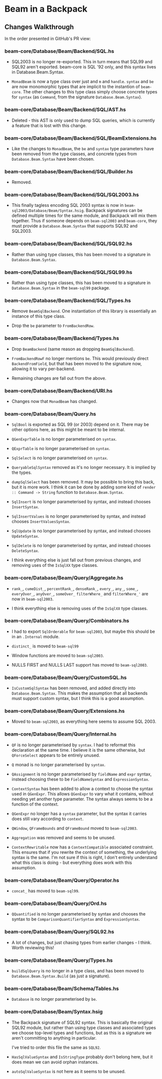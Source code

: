# Beam in a Backpack
## Changes Walkthrough
 
In the order presented in GitHub's PR view:

### beam-core/Database/Beam/Backend/SQL.hs

* SQL2003 is no longer re-exported. This in turn means that SQL99 and SQL92
  aren't exported. beam-core is SQL '92 only, and this syntax lives in
  Database.Beam.Syntax.

* `MonadBeam` is now a type class over just and `m` and `handle`. `syntax` and
  `be` are now monomorphic types that are implicit to the instantion of
  `beam-core`. The other changes to this type class simply choose concrete types
  for `syntax` (as `Command`, from the signature `Database.Beam.Syntax`).

### beam-core/Database/Beam/Backend/SQL/AST.hs

* Deleted - this AST is only used to dump SQL queries, which is currently a
  feature that is lost with this change.

### beam-core/Database/Beam/Backend/SQL/BeamExtensions.hs

* Like the changes to `MonadBeam`, the `be` and `syntax` type parameters have
  been removed from the type classes, and concrete types from
  `Database.Beam.Syntax` have been chosen.

### beam-core/Database/Beam/Backend/SQL/Builder.hs

* Removed.

### beam-core/Database/Beam/Backend/SQL/SQL2003.hs

* This finally tagless encoding SQL 2003 syntax is now in
  `beam-sql2003/Database/Beam/Syntax.hsig`. Backpack signatures can be defined
  multiple times for the same module, and Backpack will mix them together. Thus
  if someone depends on `beam-sql2003` and `beam-core`, they must provide a
  `Database.Beam.Syntax` that supports SQL92 and SQL2003.

### beam-core/Database/Beam/Backend/SQL/SQL92.hs

* Rather than using type classes, this has been moved to a signature in
  `Database.Beam.Syntax`.

### beam-core/Database/Beam/Backend/SQL/SQL99.hs

* Rather than using type classes, this has been moved to a signature in
  `Database.Beam.Syntax` in the `beam-sql99` package.
  
### beam-core/Database/Beam/Backend/SQL/Types.hs

* Remove `BeamSqlBackend`. One instantiation of this library is essentially an
  instance of this type class.

* Drop the `be` parameter to `FromBackendRow`.

### beam-core/Database/Beam/Backend/Types.hs

* Drop `BeamBackend` (same reason as dropping `BeamSqlBackend`).

* `FromBackendRowF` no longer mentions `be`. This would previously direct
  `BackendFromField`, but that has been moved to the signature now, allowing it
  to vary per-backend.

* Remaining changes are fall out from the above.

### beam-core/Database/Beam/Backend/URI.hs

* Changes now that `MonadBeam` has changed.

### beam-core/Database/Beam/Query.hs

* `SqlBool` is exported as SQL 99 (or 2003) depend on it. There may be other
  options here, as this might be meant to be internal.

* `QGenExprTable` is no longer parameterised on `syntax`.

* `QExprTable` is no longer parameterised on `syntax`.

* `SqlSelect` is no longer parameterised on `syntax`.

* `QueryableSqlSyntax` removed as it's no longer necessary. It is implied by the types.

* `dumpSqlSelect` has been removed. It may be possible to bring this back, but
  it is more work. I think it can be done by adding some kind of `render ::
  Command -> String` function to `Database.Beam.Syntax`.

* `SqlInsert` is no longer parameterised by syntax, and instead chooses
  `InsertSyntax`.

* `SqlInsertValues` is no longer parameterised by syntax, and instead chooses
  `InsertValuesSyntax`.

* `SqlUpdate` is no longer parameterised by syntax, and instead chooses
  `UpdateSyntax`.

* `SqlDelete` is no longer parameterised by syntax, and instead chooses
  `DeleteSyntax`.

* I think everything else is just fall out from previous changes, and removing
  uses of the `IsSqlXX` type classes.

### beam-core/Database/Beam/Query/Aggregate.hs

* `rank_`, `cumeDist_`, `percentRank_`, `denseRank_`, `every_`, `any_`, `some_`,
  `everyOver_`, `anyOver_`, `someOver_` `filterWhere_` and `filterWhere_'` are
  now in `beam-sql2003`.

* I think everything else is removing uses of the `IsSqlXX` type classes.

### beam-core/Database/Beam/Query/Combinators.hs

* I had to export `SqlOrderable` for `beam-sql2003`, but maybe this should be in
  an `.Internal` module.

* `distinct_` is moved to `beam-sql99`

* Window functions are moved to `beam-sql2003`.

* NULLS FIRST and NULLS LAST support has moved to `beam-sql2003`.

### beam-core/Database/Beam/Query/CustomSQL.hs

* `IsCustomSqlSyntax` has been removed, and added directly into
  `Database.Beam.Syntax`. This makes the assumption that all backends must
  support custom syntax, but I think this is a good assumption.

### beam-core/Database/Beam/Query/Extensions.hs

* Moved to `beam-sql2003`, as everything here seems to assume SQL 2003.

### beam-core/Database/Beam/Query/Internal.hs

* `QF` is no longer parameterised by `syntax`. I had to reformat this
  declaration at the same time. I believe it is the same otherwise, but
  `QForceSelect` appears to be entirely unused.

* `Q` monad is no longer parameterised by `syntax`.

* `QAssignment` is no longer parameterised by `fieldName` and `expr` syntax,
  instead choosing these to be `FieldNameSyntax` and `ExpressionSyntax`.

* `ContextSyntax` has been added to allow a context to choose the syntax used in
  `QGenExpr`. This allows `QGenExpr` to vary what it contains, without needing
  yet another type parameter. The syntax always seems to be a function of the
  context.

* `QGenExpr` no longer has a `syntax` parameter, but the syntax it carries does
  still vary according to `context`.

* `QWindow`, `QFrameBounds` and `QFrameBound` moved to `beam-sql2003`.

* `Aggregation` was removed and seems to be unused. 

* `ContextRewritable` now has a `ContextCompatible` associated constraint. This
  ensures that if you rewrite the context of something, the underlying syntax is
  the same. I'm not sure if this is right, I don't entirely understand what this
  class is doing - but everything does work with this assumption.

### beam-core/Database/Beam/Query/Operator.hs

* `concat_` has moved to `beam-sql99`.

### beam-core/Database/Beam/Query/Ord.hs

* `QQuantified` is no longer parameterised by syntax and chooses the syntax to
  be `ComparisonQuantifierSyntax` and `ExpressionSyntax`.

### beam-core/Database/Beam/Query/SQL92.hs

* A lot of changes, but just chasing types from earlier changes - I think. Worth
  reviewing this!

### beam-core/Database/Beam/Query/Types.hs

* `buildSqlQuery` is no longer in a type class, and has been moved to
  `Database.Beam.Syntax.Build` (as just a signature).

### beam-core/Database/Beam/Schema/Tables.hs

* `Database` is no longer parameterised by `be`.

### beam-core/Database/Beam/Syntax.hsig

* The Backpack signature of SQL92 syntax. This is basically the original SQL92
  module, but rather than using type classes and associated types we choose
  top-level types and functions, but as this is a signature we aren't committing
  to anything in particular.
  
  I've tried to order this file the same as `SQL92`.

* `HasSqlValueSyntax` and `IsStringType` probably don't belong here, but
  it does mean we can avoid orphan instances.

* `autoSqlValueSyntax` is not here as it seems to be unused.
